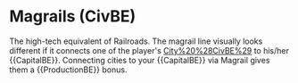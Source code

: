 # Magrails (CivBE)

The high-tech equivalent of Railroads. The magrail line visually looks different if it connects one of the player's [City%20%28CivBE%29](cities) to his/her {{CapitalBE}}. Connecting cities to your {{CapitalBE}} via Magrail gives them a {{ProductionBE}} bonus.